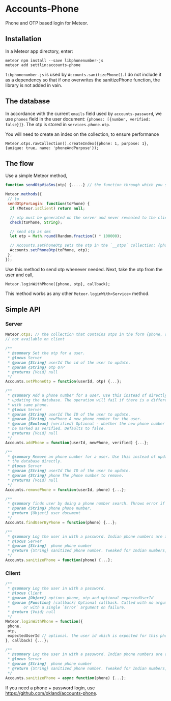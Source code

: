 Accounts-Phone
=========================

Phone and OTP based login for Meteor.

## Installation

In a Meteor app directory, enter:

```
meteor npm install --save libphonenumber-js
meteor add settlin:accounts-phone
```

`libphonenumber-js` is used by `Accounts.sanitizePhone()`. I do not include it as a dependency so that if one overwrites the sanitizePhone function, the library is not added in vain.

## The database

In accordance with the current `emails` field used by `accounts-password`, we use `phones` field in the user document: `{phones: [{number, verified: false}]}`. The otp is stored in `services.phone.otp`.

You will need to create an index on the collection, to ensure performance

```
Meteor.otps.rawCollection().createIndex({phone: 1, purpose: 1}, {unique: true, name: 'phoneAndPurpose'});
```

## The flow

Use a simple Meteor method,

```js
function sendOtpViaSms(otp) {.....} // the function through which you send sms

Meteor.methods({
 // to 
 sendOtpForLogin: function(toPhone) {
  if (Meteor.isClient) return null;

  // otp must be generated on the server and never revealed to the client
  check(toPhone, String);

  // send otp as sms
  let otp = Math.round(Random.fraction() * 100000);

  // Accounts.setPhoneOtp sets the otp in the `__otps` collection: {phone, otp, purpose: '__login__'}.
  Accounts.setPhoneOtp(toPhone, otp);
 },
});
```

Use this method to send otp whenever needed. Next, take the otp from the user and call,

```
Meteor.loginWithPhone({phone, otp}, callback);
```

This method works as any other `Meteor.loginWith<Service>` method.

## Simple API

### Server

```js
Meteor.otps; // the collection that contains otps in the form {phone, otp, purpose, createdAt} with an index created by: Meteor.otps._ensureIndex({phone: 1, purpose: 1}, {unique: true, name: 'phoneAndPurpose'});
// not available on client

/**
 * @summary Set the otp for a user.
 * @locus Server
 * @param {String} userId The id of the user to update.
 * @param {String} otp OTP
 * @returns {Void} null
 */
Accounts.setPhoneOtp = function(userId, otp) {...};

/**
 * @summary Add a phone number for a user. Use this instead of directly
 * updating the database. The operation will fail if there is a different user
 * with same phone.
 * @locus Server
 * @param {String} userId The ID of the user to update.
 * @param {String} newPhone A new phone number for the user.
 * @param {Boolean} [verified] Optional - whether the new phone number should
 * be marked as verified. Defaults to false.
 * @returns {Void} null
 */
Accounts.addPhone = function(userId, newPhone, verified) {...};

/**
 * @summary Remove an phone number for a user. Use this instead of updating
 * the database directly.
 * @locus Server
 * @param {String} userId The ID of the user to update.
 * @param {String} phone The phone number to remove.
 * @returns {Void} null
 */
Accounts.removePhone = function(userId, phone) {...};

/**
 * @summary finds user by doing a phone number search. Throws error if multiple found.
 * @param {String} phone phone number.
 * @return {Object} user document
 */
Accounts.findUserByPhone = function(phone) {...};

/**
 * @summary Log the user in with a password. Indian phone numbers are accepted without 91. For others, the country code is required. Uses https://github.com/halt-hammerzeit/libphonenumber-js
 * @locus Server
 * @param {String}  phone phone number
 * @return {String} sanitized phone number. Tweaked for Indian numbers, but works for other countries as well.
 */
Accounts.sanitizePhone = function(phone) {...};
```

### Client

```js
/**
 * @summary Log the user in with a password.
 * @locus Client
 * @param {Object} options phone, otp and optional expectedUserId
 * @param {Function} [callback] Optional callback. Called with no arguments on success,
 *      or with a single `Error` argument on failure.
 * @return {Void} null
 */
Meteor.loginWithPhone = function({
 phone,
 otp,
 expectedUserId // optional. the user id which is expected for this phone. It is needed because phone numbers may not be unique, and at times we may need to check if the login is for an expected old user or a new user.
}, callback) {...};

/**
 * @summary Log the user in with a password. Indian phone numbers are accepted without 91. For others, the country code is required. Uses https://github.com/halt-hammerzeit/libphonenumber-js, as dynamic import
 * @locus Server
 * @param {String}  phone phone number
 * @return {String} sanitized phone number. Tweaked for Indian numbers, but works for other countries as well.
 */
Accounts.sanitizePhone = async function(phone) {...};
```

If you need a phone + password login, use <https://github.com/okland/accounts-phone>.
